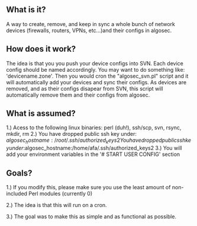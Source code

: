 What is it?
-----------
A way to create, remove, and keep in sync a whole bunch of network
devices (firewalls, routers, VPNs, etc...)and their configs in algosec.



How does it work?
-----------------
The idea is that you you push your device configs into SVN. Each
device config should be named accordingly. You may want to do
something like: 'devicename.zone'. Then you would cron the
"algosec_svn.pl" script and it will automatically add your devices and
sync their configs. As devices are removed, and as their configs
disapear from SVN, this script will automatically remove them and
their configs from algosec.



What is assumed?
----------------
1.) Acess to the following linux binaries: perl (duh!), ssh/scp, svn,
rsync, mkdir, rm
2.) You have dropped public ssh key under: $algosec_hostname:/root/.ssh/authorized_keys2
You have dropped public ssh key under:$algosec_hostname:/home/afa/.ssh/authorized_keys2
3.) You will add your environment variables in the '# START USER CONFIG' section



Goals?
------
1.) If you modify this, please make sure you use the least amount of
non-included Perl modules (currently 0)

2.) The idea is that this will run on a cron.

3.) The goal was to make this as simple and as functional as possible.
